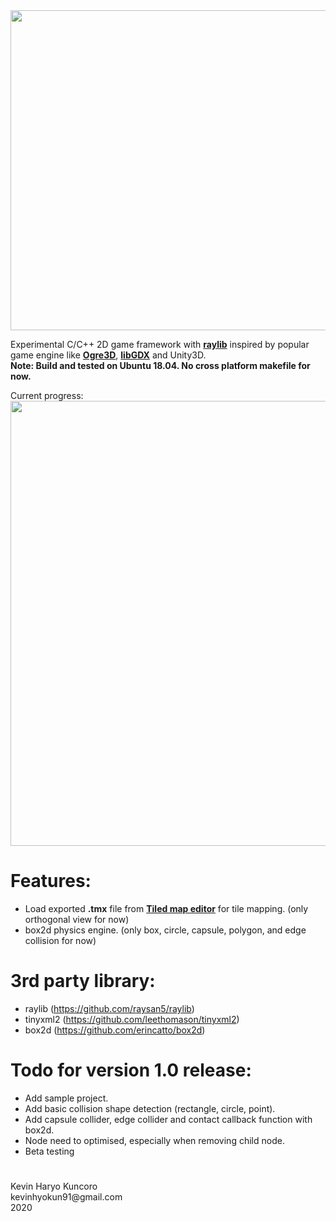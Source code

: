 <img align="center" src="https://github.com/kenhyokun/khkFramework-raylib/blob/master/khkFramework-raylib-logo.png" width=512>

Experimental C/C++ 2D game framework with **[raylib][1]** inspired by popular game engine like **[Ogre3D][2]**, **[libGDX][3]** and Unity3D.
</br>
**Note: Build and tested on Ubuntu 18.04. No cross platform makefile for now.**

Current progress:
</br>
<img align="center" src="https://github.com/kenhyokun/khkFramework-raylib-/blob/master/github_resources/curr_progress.gif" width=712>

# Features:
  - Load exported **.tmx** file from **[Tiled map editor](https://www.mapeditor.org/)** for tile mapping. (only orthogonal view for now)
  - box2d physics engine. (only box, circle, capsule, polygon, and edge collision for now)

# 3rd party library:
  - raylib (https://github.com/raysan5/raylib)
  - tinyxml2 (https://github.com/leethomason/tinyxml2)
  - box2d (https://github.com/erincatto/box2d)

# Todo for version 1.0 release:
  - Add sample project.
  - Add basic collision shape detection (rectangle, circle, point).
  - Add capsule collider, edge collider and contact callback function with box2d.
  - Node need to optimised, especially when removing child node.
  - Beta testing

#
<p>
Kevin Haryo Kuncoro </br>
kevinhyokun91@gmail.com </br>
2020 
</p>

[1]: https://github.com/raysan5/raylib
[2]: https://github.com/OGRECave/ogre
[3]: https://github.com/libgdx/libgdx
